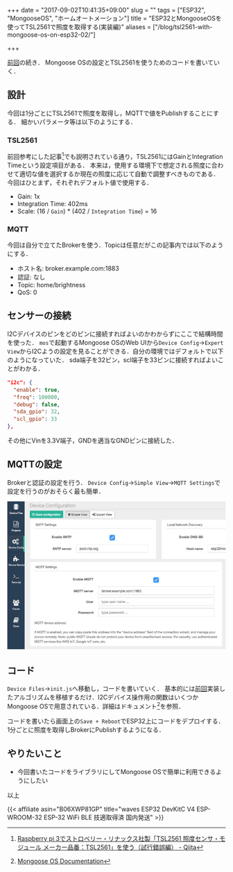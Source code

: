 +++
date = "2017-09-02T10:41:35+09:00"
slug = ""
tags = ["ESP32", "MongooseOS", "ホームオートメーション"]
title = "ESP32とMongooseOSを使ってTSL2561で照度を取得する(実装編)"
aliases = ["/blog/tsl2561-with-mongoose-os-on-esp32-02/"]

+++

[前回](../tsl2561-with-mongoose-os-on-esp32-01/)の続き．
Mongoose OSの設定とTSL2561を使うためのコードを書いていく．

<!--more-->

## 設計

今回は1分ごとにTSL2561で照度を取得し，MQTTで値をPublishすることにする．
細かいパラメータ等は以下のようにする．

### TSL2561

前回参考にした記事[^1]でも説明されている通り，TSL2561にはGainとIntegration Timeという設定項目がある．
本来は，使用する環境下で想定される照度に合わせて適切な値を選択するか現在の照度に応じて自動で調整すべきものである．
今回はひとまず，それぞれデフォルト値で使用する．

* Gain: 1x
* Integration Time: 402ms
* Scale: (16 / `Gain`) * (402 / `Integration Time`) = 16

### MQTT

今回は自分で立てたBrokerを使う．Topicは任意だがこの記事内では以下のようにする．

* ホスト名: broker.example.com:1883
* 認証: なし
* Topic: home/brightness
* QoS: 0

## センサーの接続

I2Cデバイスのピンをどのピンに接続すればよいのかわからずにここで結構時間を使った．
`mos`で起動するMongoose OSのWeb UIから`Device Config`→`Expert View`からI2Cようの設定を見ることができる．自分の環境ではデフォルトで以下のようになっていた．
sda端子を32ピン，scl端子を33ピンに接続すればよいことがわかる．

``` json
"i2c": {
  "enable": true,
  "freq": 100000,
  "debug": false,
  "sda_gpio": 32,
  "scl_gpio": 33
},
```

その他にVinを3.3V端子，GNDを適当なGNDピンに接続した．

## MQTTの設定

Brokerと認証の設定を行う．
`Device Config`→`Simple View`→`MQTT Settings`で設定を行うのがおそらく最も簡単．

![01.jpg](/tsl2561-with-mongoose-os-on-esp32-02/01.jpg)

## コード

`Device Files`→`init.js`へ移動し，コードを書いていく．
基本的には[前回](../tsl2561-with-mongoose-os-on-esp32-01/)実装したアルゴリズムを移植するだけ．I2Cデバイス操作用の関数はいくつかMongoose OSで用意されている．詳細はドキュメント[^2]を参照．

<script src="https://gist.github.com/uyorum/f988ab4bd4ae90fb5dd7c6950e6c7110.js"></script>

コードを書いたら画面上の`Save + Reboot`でESP32上にコードをデプロイする．1分ごとに照度を取得しBrokerにPublishするようになる．

## やりたいこと

* 今回書いたコードをライブラリにしてMongoose OSで簡単に利用できるようにしたい

以上

{{< affiliate asin="B06XWP81GP" title="waves ESP32 DevKitC V4 ESP-WROOM-32 ESP-32 WiFi BLE 技適取得済 国内発送" >}}

[^1]: [Raspberry pi 3でストロベリー・リナックス社製「TSL2561 照度センサ・モジュール メーカー品番：TSL2561」を使う（試行錯誤編） - Qiita](http://qiita.com/boyaki_machine/items/a238e9d03455a2eea26e)
[^2]: [Mongoose OS Documentation](https://mongoose-os.com/docs/libraries/hardware/i2c.html)

